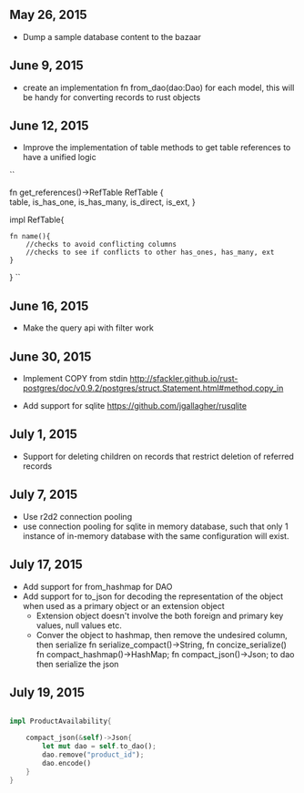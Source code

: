 ## May 26, 2015
* Dump a sample database content to the bazaar

## June 9, 2015
* create an implementation fn from_dao(dao:Dao) for each model, this will be handy for converting records to rust objects
 
## June 12, 2015 
* Improve the implementation of table methods to 
get table references to have a unified logic

``

fn get_references()->RefTable
RefTable {  
    table,
    is_has_one,
    is_has_many,
    is_direct,
    is_ext,
}

impl RefTable{
    
    fn name(){
        //checks to avoid conflicting columns
        //checks to see if conflicts to other has_ones, has_many, ext
    }
}
``

## June 16, 2015
* Make the query api with filter work

## June 30, 2015
* Implement COPY from stdin 
http://sfackler.github.io/rust-postgres/doc/v0.9.2/postgres/struct.Statement.html#method.copy_in

* Add support for sqlite 
https://github.com/jgallagher/rusqlite

## July 1, 2015
* Support for deleting children on records that restrict deletion of referred records

## July 7, 2015
* Use r2d2 connection pooling
* use connection pooling for sqlite in memory database, such that only 1 instance of in-memory database with the same configuration will exist.

## July 17, 2015
* Add support for from_hashmap for DAO
* Add support for to_json for decoding the representation of the object when used as a primary object or an extension object
    * Extension object doesn't involve the both foreign and primary key values, null values etc.
    * Conver the object to hashmap, then remove the undesired column, then serialize fn serialize_compact()->String, fn concize_serialize()
    fn compact_hashmap()->HashMap;
    fn compact_json()->Json;
    to dao then serialize the json
    

## July 19, 2015

```rust

impl ProductAvailability{

    compact_json(&self)->Json{
        let mut dao = self.to_dao();
        dao.remove("product_id");
        dao.encode()
    }
}

```